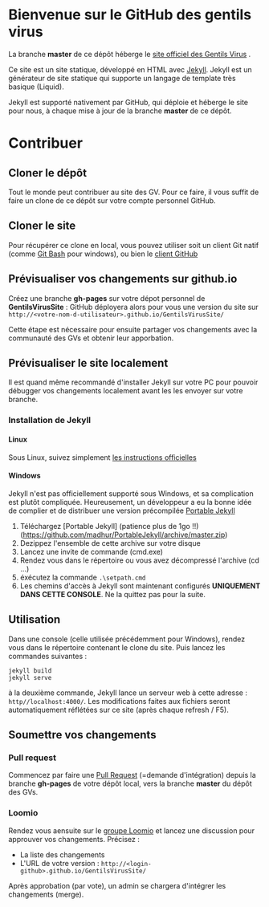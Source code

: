 # Bienvenue sur le GitHub des gentils virus

La branche **master** de ce dépôt héberge le [site officiel des Gentils Virus](http://gentilsvirus.org/) .

Ce site est un site statique, développé en HTML avec [Jekyll](http://jekyllrb.com/). Jekyll est un générateur de site statique qui supporte un langage de template très basique (Liquid).

Jekyll est supporté nativement par GitHub, qui déploie et héberge le site pour nous, à chaque mise à jour de la branche **master** de ce dépôt. 

# Contribuer

## Cloner le dépôt

Tout le monde peut contribuer au site des GV. Pour ce faire, il vous suffit de faire un clone de ce dépôt sur votre compte personnel GitHub.

## Cloner le site

Pour récupérer ce clone en local, vous pouvez utiliser soit un client Git natif (comme [Git Bash](http://git-scm.com/downloads) pour windows), ou bien le [client GitHub](https://windows.github.com/)

## Prévisualiser vos changements sur github.io

Créez une branche **gh-pages** sur votre dépot personnel de **GentilsVirusSite** : GitHub déployera alors pour vous une version du site sur  `http://<votre-nom-d-utilisateur>.github.io/GentilsVirusSite/`

Cette étape est nécessaire pour ensuite partager vos changements avec la communauté des GVs et obtenir leur apporbation.

## Prévisualiser le site localement

Il est quand même recommandé d'installer Jekyll sur votre PC pour pouvoir débugger vos changements localement avant les les envoyer sur votre branche.

### Installation de Jekyll

#### Linux

Sous Linux, suivez simplement [les instructions officielles](http://jekyllrb.com/docs/installation/)

#### Windows

Jekyll n'est pas officiellement supporté sous Windows, et sa complication est plutôt compliquée.
Heureusement, un développeur a eu la bonne idée de complier et de distribuer une version précompilée [Portable Jekyll](https://github.com/madhur/PortableJekyll)

1. Téléchargez [Portable Jekyll] (patience plus de 1go !!)(https://github.com/madhur/PortableJekyll/archive/master.zip)
2. Dezippez l'ensemble de cette archive sur votre disque
3. Lancez une invite de commande (cmd.exe)
4. Rendez vous dans le répertoire ou vous avez décompressé l'archive (cd  ...)
5. éxécutez la commande `.\setpath.cmd`
6. Les chemins d'accès à Jekyll sont maintenant configurés **UNIQUEMENT DANS CETTE CONSOLE**. Ne la quittez pas pour la suite.

## Utilisation
Dans une console (celle utilisée précédemment pour Windows), rendez vous dans le répertoire contenant le clone du site. Puis lancez les commandes suivantes :

    jekyll build
    jekyll serve

à la deuxième commande, Jekyll lance un serveur web à cette adresse : `http//localhost:4000/`. Les modifications faites aux fichiers seront automatiquement réflétées sur ce site (après chaque refresh / F5).

## Soumettre vos changements


### Pull request
Commencez par faire une [Pull Request](https://help.github.com/articles/using-pull-requests/) (=demande d'intégration) depuis la branche **gh-pages** de votre dépôt local, vers la branche **master** du dépôt des GVs.

### Loomio

Rendez vous aensuite sur le [groupe Loomio](https://www.loomio.org/g/4kMliDc3/gentils-virus-officiel-graine-de-democratie-decisions-a-propos-du-site-gentilsvirus-org) et lancez une discussion pour approuver vos changements. Précisez :

* La liste des changements
* L'URL de votre version : `http://<login-github>.github.io/GentilsVirusSite/`

Après approbation (par vote), un admin se chargera d'intégrer les changements (merge).
